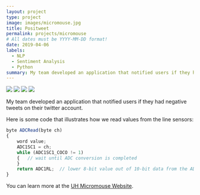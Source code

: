 ```yaml
---
layout: project
type: project
image: images/micromouse.jpg
title: Positweet
permalink: projects/micromouse
# All dates must be YYYY-MM-DD format!
date: 2019-04-06
labels:
  - NLP
  - Sentiment Analysis
  - Python
summary: My team developed an application that notified users if they had negative tweets on their twitter account.
---
```


<div class="ui small rounded images">
  <img class="ui image" src="../images/micromouse-robot.png">
  <img class="ui image" src="../images/micromouse-robot-2.jpg">
  <img class="ui image" src="../images/micromouse.jpg">
  <img class="ui image" src="../images/micromouse-circuit.png">
</div>

My team developed an application that notified users if they had negative tweets on their twitter account.

Here is some code that illustrates how we read values from the line sensors:

```js
byte ADCRead(byte ch)
{
    word value;
    ADC1SC1 = ch;
    while (ADC1SC1_COCO != 1)
    {   // wait until ADC conversion is completed   
    }
    return ADC1RL;  // lower 8-bit value out of 10-bit data from the ADC
}
```

You can learn more at the [UH Micromouse Website](http://www-ee.eng.hawaii.edu/~mmouse/about.html).



